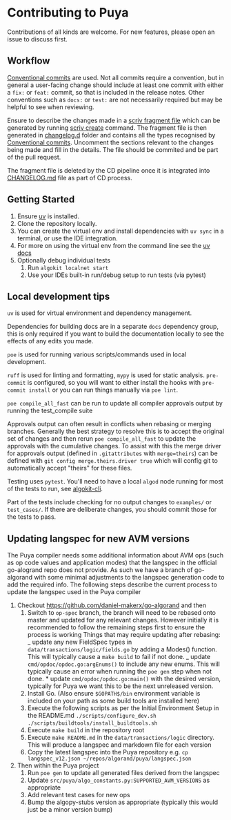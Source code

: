 # Contributing to Puya

Contributions of all kinds are welcome. For new features, please open an issue to discuss first.

## Workflow

[Conventional commits](https://www.conventionalcommits.org/en/v1.0.0/#summary) are used.
Not all commits require a convention, but in general a user-facing change should include at least
one commit with either a `fix:` or `feat:` commit, so that is included in the release notes.
Other conventions such as `docs:` or `test:` are not necessarily required but may be helpful to
see when reviewing.

Ensure to describe the changes made in a [scriv fragment file](https://scriv.readthedocs.io/en/stable/concepts.html#fragments) which can be generated by running [scriv create](https://scriv.readthedocs.io/en/stable/commands.html#scriv-create) command. The fragment file is then generated in [changelog.d](./changelog.d/) folder and contains all the types recognised by [Conventional commits](https://www.conventionalcommits.org/en/v1.0.0/#summary). Uncomment the sections relevant to the changes being made and fill in the details. The file should be commited and be part of the pull request.

The fragment file is deleted by the CD pipeline once it is integrated into [CHANGELOG.md](./CHANGELOG.md) file as part of CD process.

## Getting Started

1. Ensure [uv](https://docs.astral.sh/uv/getting-started/installation/) is installed.
1. Clone the repository locally.
1. You can create the virtual env and install dependencies with `uv sync` in a terminal, or use the IDE integration.
1. For more on using the virtual env from the command line see the [uv docs](https://docs.astral.sh/uv/pip/environments/#using-a-virtual-environment)
1. Optionally debug individual tests
   1. Run `algokit localnet start`
   1. Use your IDEs built-in run/debug setup to run tests (via pytest)

## Local development tips

`uv` is used for virtual environment and dependency management.

Dependencies for building docs are in a separate `docs` dependency group, this is only required
if you want to build the documentation locally to see the effects of any edits you made.

`poe` is used for running various scripts/commands used in local development.

`ruff` is used for linting and formatting, `mypy` is used for static analysis. `pre-commit` is
configured, so you will want to either install the hooks with `pre-commit install` or you can run
things manually via `poe lint`.

`poe compile_all_fast` can be run to update all compiler approvals output by running the test_compile suite

Approvals output can often result in conflicts when rebasing or merging branches. 
Generally the best strategy to resolve this is to accept the original set of changes and then 
rerun `poe compile_all_fast` to update the approvals with the cumulative changes.
To assist with this the merge driver for approvals output (defined in `.gitattributes` with `merge=theirs`) 
can be defined with `git config merge.theirs.driver true` which will config git to automatically accept "theirs" for these files. 

Testing uses `pytest`. You'll need to have a local `algod` node running for most of the tests
to run, see [algokit-cli](https://github.com/algorandfoundation/algokit-cli).

Part of the tests include checking for no output changes to `examples/` or `test_cases/`. If there
are deliberate changes, you should commit those for the tests to pass.

## Updating langspec for new AVM versions

The Puya compiler needs some additional information about AVM ops (such as op code values and application modes) that the langspec in the official go-alogrand repo does not provide.
As such we have a branch of go-algorand with some minimal adjustments to the langspec generation code to add the required info.
The following steps describe the current process to update the langspec used in the Puya compiler

1. Checkout https://github.com/daniel-makerx/go-algorand and then
    1. Switch to `op-spec` branch, the branch will need to be rebased onto master and updated for any relevant changes.
       However initially it is recommended to follow the remaining steps first to ensure the process is working
       Things that may require updating after rebasing:
       _ update any new FieldSpec types in `data/transactions/logic/fields.go` by adding a Modes() function. This will typically cause a `make build` to fail if not done.
       _ update `cmd/opdoc/opdoc.go:argEnums()` to include any new enums. This will typically cause an error when running the `poe gen` step when not done. \* update `cmd/opdoc/opdoc.go:main()` with the desired version, typically for Puya we want this to be the next unreleased version.
    2. Install Go. (Also ensure `$GOPATH$/bin` environment variable is included on your path as some build tools are installed here)
    3. Execute the following scripts as per the Initial Environment Setup in the README.md
       `./scripts/configure_dev.sh`
       `./scripts/buildtools/install_buildtools.sh`
    4. Execute `make build` in the repository root
    5. Execute `make README.md` in the `data/transactions/logic` directory. This will produce a langspec and markdown file for each version
    6. Copy the latest langspec into the Puya repository e.g. `cp langspec_v12.json ~/repos/algorand/puya/langspec.json`
2. Then within the Puya project
    1. Run `poe gen` to update all generated files derived from the langspec
    2. Update `src/puya/algo_constants.py:SUPPORTED_AVM_VERSIONS` as appropriate
    3. Add relevant test cases for new ops
    4. Bump the algopy-stubs version as appropriate (typically this would just be a minor version bump)
